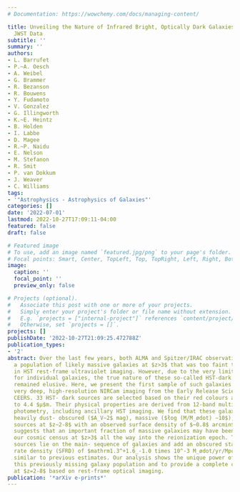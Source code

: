 ```yaml
---
# Documentation: https://wowchemy.com/docs/managing-content/

title: Unveiling the Nature of Infrared Bright, Optically Dark Galaxies with Early
  JWST Data
subtitle: ''
summary: ''
authors:
- L. Barrufet
- P.~A. Oesch
- A. Weibel
- G. Brammer
- R. Bezanson
- R. Bouwens
- Y. Fudamoto
- V. Gonzalez
- G. Illingworth
- K.~E. Heintz
- B. Holden
- I. Labbe
- D. Magee
- R.~P. Naidu
- E. Nelson
- M. Stefanon
- R. Smit
- P. van Dokkum
- J. Weaver
- C. Williams
tags:
- '"Astrophysics - Astrophysics of Galaxies"'
categories: []
date: '2022-07-01'
lastmod: 2022-10-27T17:09:11-04:00
featured: false
draft: false

# Featured image
# To use, add an image named `featured.jpg/png` to your page's folder.
# Focal points: Smart, Center, TopLeft, Top, TopRight, Left, Right, BottomLeft, Bottom, BottomRight.
image:
  caption: ''
  focal_point: ''
  preview_only: false

# Projects (optional).
#   Associate this post with one or more of your projects.
#   Simply enter your project's folder or file name without extension.
#   E.g. `projects = ["internal-project"]` references `content/project/deep-learning/index.md`.
#   Otherwise, set `projects = []`.
projects: []
publishDate: '2022-10-27T21:09:25.472788Z'
publication_types:
- '2'
abstract: Over the last few years, both ALMA and Spitzer/IRAC observations have revealed
  a population of likely massive galaxies at $z>3$ that was too faint to be detected
  in HST rest-frame ultraviolet imaging. However, due to the very limited photometry
  for individual galaxies, the true nature of these so-called HST-dark galaxies has
  remained elusive. Here, we present the first sample of such galaxies observed with
  very deep, high-resolution NIRCam imaging from the Early Release Science Program
  CEERS. 33 HST- dark sources are selected based on their red colours across 1.6 $μ$m
  to 4.4 $μ$m. Their physical properties are derived from 12-band multi-wavelength
  photometry, including ancillary HST imaging. We find that these galaxies are generally
  heavily dust- obscured ($A_V∼2$ mag), massive ($łog (M/M_ødot) ∼10$), star-forming
  sources at $z∼2-8$ with an observed surface density of $∼0.8$ arcmin$^-2$. This
  suggests that an important fraction of massive galaxies may have been missing from
  our cosmic census at $z>3$ all the way into the reionization epoch. The HST-dark
  sources lie on the main- sequence of galaxies and add an obscured star formation
  rate density (SFRD) of $mathrm1.3^+1.6_-1.0 times 10^-3 M_ødot/yr/Mpc^3$ at $z∼6$,
  similar to previous estimates. Our analysis shows the unique power of JWST to reveal
  this previously missing galaxy population and to provide a complete census of galaxies
  at $z=2-8$ based on rest-frame optical imaging.
publication: '*arXiv e-prints*'
---
```

